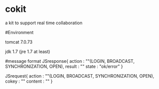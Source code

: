 # cokit
a kit to support real time collaboration

#Environment

tomcat 7.0.73

jdk 1.7 (jre 1.7 at least)

#message format
JSresponse{ 
    action : ""(LOGIN, BROADCAST, SYNCHRONIZATION, OPEN),
    result : ""
    state  : "ok/error"
}

JSrequest{ 
    action : ""(LOGIN, BROADCAST, SYNCHRONIZATION, OPEN),
    cokey : ""
    content  : ""
}